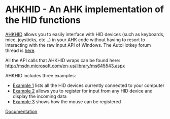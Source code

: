 AHKHID - An AHK implementation of the HID functions
===================================================

[AHKHID](AHKHID.ahk) allows you to easily interface with HID devices (such as
keyboards, mice, joysticks, etc...) in your AHK code without having to resort to
interacting with the raw input API of Windows. The AutoHotkey forum thread is
[here](http://www.autohotkey.com/board/topic/38015-ahkhid-an-ahk-implementation-of-the-hid-functions/).

All the API calls that AHKHID wraps can be found here:  
http://msdn.microsoft.com/en-us/library/ms645543.aspx

AHKHID includes three examples:
* [Example 1](examples/example_1.ahk) lists all the HID devices currently
connected to your computer
* [Example 2](examples/example_2.ahk) allows you to register for input from any
HID device and display the incoming data
* [Example 3](examples/example_3.ahk) shows how the mouse can be registered

[Documentation](documentation.md)
